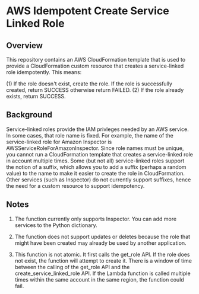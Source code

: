 # AWS Idempotent Create Service Linked Role

## Overview

This repository contains an AWS CloudFormation template that is used to provide a CloudFormation custom resource that creates
a service-linked role idempotently.  This means:

(1) If the role doesn't exist, create the role.  If the role is successfully created, return SUCCESS otherwise return FAILED.
(2) If the role already exists, return SUCCESS.

## Background

Service-linked roles provide the IAM privleges needed by an AWS service.  In some cases, that role name is fixed.
For example, the name of the service-linked role for Amazon Inspector is AWSServiceRoleForAmazonInspector.
Since role names must be unique, you cannot run a CloudFormation template that creates a service-linked role
in account multiple times.
Some (but not all) service-linked roles support the notion of a suffix, which allows you to add a suffix
(perhaps a random value) to the name to make it easier to create the role in CloudFormation.
Other services (such as Inspector) do not currently support suffixes, hence the need for a custom resource
to support idempotency.

## Notes

1. The function currently only supports Inspector.  You can add more services to the Python dictionary.

2. The function does not support updates or deletes because the role that might have been created may already
be used by another application.

3. This function is not atomic.  It first calls the get_role API.  If the role does not exist, the function will
attempt to create it.  There is a window of time between the calling of the get_role API and the create_service_linked_role API.
If the Lambda function is called multiple times within the same account in the same region, the function could fail.

